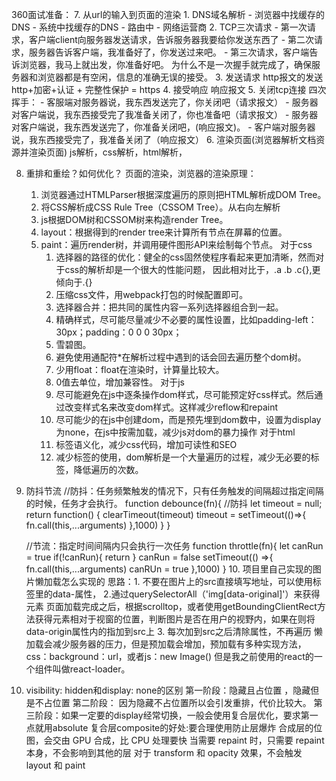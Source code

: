 360面试准备：
  7. 从url的输入到页面的渲染
    1. DNS域名解析 
      - 浏览器中找缓存的DNS
      - 系统中找缓存的DNS
      - 路由中
      - 网络运营商
    2. TCP三次请求
      - 第一次请求，客户端client向服务器发送请求，告诉服务器我要给你发送东西了
      - 第二次请求，服务器告诉客户端，我准备好了，你发送过来吧。
      - 第三次请求，客户端告诉浏览器，我马上就出发，你准备好吧。
    为什么不是一次握手就完成了，确保服务器和浏览器都是有空闲，信息的准确无误的接受。
    3. 发送请求
      http报文的发送
      http+加密+认证 + 完整性保护 = https
    4. 接受响应
      响应报文
    5. 关闭tcp连接
      四次挥手：
      - 客服端对服务器说，我东西发送完了，你关闭吧（请求报文）
      - 服务器对客户端说，我东西接受完了我准备关闭了，你也准备吧（请求报文）
      - 服务器对客户端说，我东西发送完了，你准备关闭吧，(响应报文)。
      - 客户端对服务器说，我东西接受完了，我准备关闭了（响应报文）
    6. 渲染页面(浏览器解析文档资源并渲染页面)
      js解析，css解析，html解析，


  8. 重排和重绘？如何优化？
    页面的渲染，浏览器的渲染原理：
     1. 浏览器通过HTMLParser根据深度遍历的原则把HTML解析成DOM Tree。
     2. 将CSS解析成CSS Rule Tree（CSSOM Tree）。从右向左解析
     3. js根据DOM树和CSSOM树来构造render Tree。
     4. layout：根据得到的render tree来计算所有节点在屏幕的位置。
     5. paint：遍历render树，并调用硬件图形API来绘制每个节点。
      对于css
        1. 选择器的路径的优化：健全的css固然使程序看起来更加清晰，然而对于css的解析却是一个很大的性能问题，
          因此相对比于，.a .b .c{},更倾向于.{}
        2. 压缩css文件，用webpack打包的时候配置即可。
        3. 选择器合并：把共同的属性内容一系列选择器组合到一起。
        4. 精确样式，尽可能尽量减少不必要的属性设置，比如padding-left：30px；padding：0 0 0 30px；
        5. 雪碧图。
        6. 避免使用通配符*在解析过程中遇到的话会回去遍历整个dom树。
        7. 少用float：float在渲染时，计算量比较大。
        8. 0值去单位，增加兼容性。
      对于js
        1. 尽可能避免在js中逐条操作dom样式，尽可能预定好css样式。然后通过改变样式名来改变dom样式。这样减少reflow和repaint
        2. 尽可能少的在js中创建dom，而是预先埋到dom数中，设置为display为none，在js中按需加载，减少js对dom的暴力操作
      对于html
        1. 标签语义化，减少css代码，增加可读性和SEO
        2. 减少标签的使用，dom解析是一个大量遍历的过程，减少无必要的标签，降低遍历的次数。
      
  9. 防抖节流
      //防抖：任务频繁触发的情况下，只有任务触发的间隔超过指定间隔的时候，任务才会执行。
      function debounce(fn){ //防抖
        let timeout = null;
        return function()
        {
          clearTimeout(timeout)
          timeout =  setTimeout(()=>{
            fn.call(this,...arguments)
          },1000)
        }
      }

      //节流：指定时间间隔内只会执行一次任务
      function throttle(fn){
        let canRun = true
        if(!canRun){
          return
        }
        canRun = false 
        setTimeout(() =>{
          fn.call(this,...arguments)
          canRUn = true
        },1000)
      }
    10. 项目里自己实现的图片懒加载怎么实现的
      思路：1. 不要在图片上的src直接填写地址，可以使用标签里的data-属性，
            2.通过querySelectorAll（'img[data-original]'）来获得元素 页面加载完成之后，根据scrolltop，或者使用getBoundingClientRect方法获得元素相对于视窗的位置，判断图片是否在用户的视野内，如果在则将data-origin属性内的指加到src上
            3. 每次加到src之后清除属性，不再遍历
        懒加载会减少服务器的压力，但是预加载会增加，预加载有多种实现方法，css：background：url，或者js：new Image()
      但是我之前使用的react的一个组件叫做react-loader。
  11. visibility: hidden和display: none的区别
    第一阶段：隐藏且占位置 ，隐藏但是不占位置
    第二阶段： 因为隐藏不占位置所以会引发重排，代价比较大。
    第三阶段：如果一定要的display经常切换，一般会使用复合层优化，要求第一点就用absolute
    复合层composite的好处:要合理使用防止层爆炸
      合成层的位图，会交由 GPU 合成，比 CPU 处理要快
      当需要 repaint 时，只需要 repaint 本身，不会影响到其他的层
      对于 transform 和 opacity 效果，不会触发 layout 和 paint